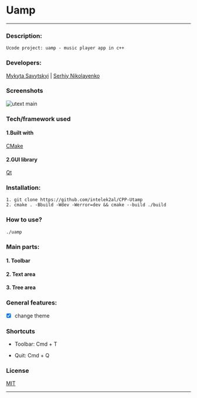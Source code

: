 # Uamp
___

 ### Description:
    Ucode project: uamp - music player app in c++ 
 ### Developers:
 [Mykyta Savytskyi](https://github.com/intelek2al) | 
 [Serhiy Nikolayenko](https://github.com/N-911)
 

### Screenshots 
 ![utext main](/app/resources/main_utext.png)

### Tech/framework used

#### 1.Built with

 [CMake](https://cmake.org)

#### 2.GUI library

 [Qt](https://www.qt.io)

   
 ### Installation:
    1. git clone https://github.com/intelek2al/CPP-Utamp
    2. cmake . -Bbuild -Wdev -Werror=dev && cmake --build ./build
 
 ### How to use?
    ./uamp

### Main parts:
 #### 1. Toolbar
 #### 2. Text area
 #### 3. Tree area

### General features:
   - [x] change theme

### Shortcuts
* Toolbar:      Cmd + T


* Quit:         Cmd + Q

### License
[MIT](https://choosealicense.com/licenses/mit/)

---

